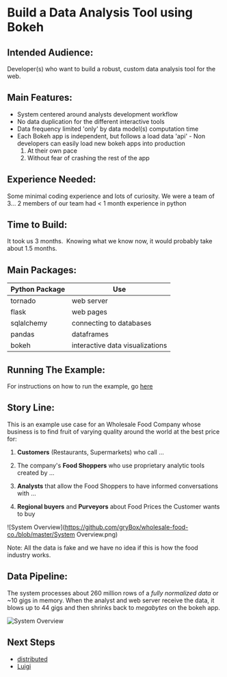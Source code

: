 # Build a Data Analysis Tool using Bokeh

## Intended Audience:
Developer(s) who want to build a robust, custom data analysis tool for the web.

## Main Features:
- System centered around analysts development workflow
- No data duplication for the different interactive tools
- Data frequency limited 'only' by data model(s) computation time
- Each Bokeh app is independent, but follows a load data 'api' - Non developers can easily load new bokeh apps into production 
  1. At their own pace
  2. Without fear of crashing the rest of the app

## Experience Needed:
Some minimal coding experience and lots of curiosity. We were a team of 3... 2 members of our team had < 1 month experience in python

## Time to Build:
It took us 3 months.  Knowing what we know now, it would probably take about 1.5 months.

## Main Packages:
| Python Package | Use                            |
| -------------- | ------------------------------ |
| tornado        | web server                     |
| flask          | web pages                      |
| sqlalchemy     | connecting to databases        |
| pandas         | dataframes                     |
| bokeh          | interactive data visualizations|

## Running The Example:
For instructions on how to run the example, go [here](https://github.com/adam-hubbell/wholesale-food-co./blob/master/fruit_market/how_to_run_the_server.txt)

## Story Line:
This is an example use case for an Wholesale Food Company whose business is to find fruit of varying quality around the world at the best price for:

1. **Customers** (Restaurants, Supermarkets) who call ...

2. The company's **Food Shoppers** who use proprietary analytic tools created by ...

3. **Analysts** that allow the Food Shoppers to have informed conversations with ...

4. **Regional buyers** and **Purveyors** about Food Prices the Customer wants to buy

![System Overview](https://github.com/gryBox/wholesale-food-co./blob/master/System Overview.png)

Note: All the data is fake and we have no idea if this is how the food industry works.

## Data Pipeline:
The system processes about 260 million rows of a *fully normalized data* or ~10 gigs in memory. When the analyst and web server receive the data, it blows up to 44 gigs and then shrinks back to *megabytes* on the bokeh app.

![System Overview](https://github.com/gryBox/wholesale-food-co./blob/master/Dataflow.png)

## Next Steps
- [distributed](http://distributed.readthedocs.io/en/latest/) 
- [Luigi](https://luigi.readthedocs.io/en/stable/)
